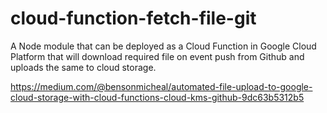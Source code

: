 # cloud-function-fetch-file-git
A Node module that can be deployed as a Cloud Function in Google Cloud Platform that will download required file on event push from Github and uploads the same to cloud storage.

https://medium.com/@bensonmicheal/automated-file-upload-to-google-cloud-storage-with-cloud-functions-cloud-kms-github-9dc63b5312b5
